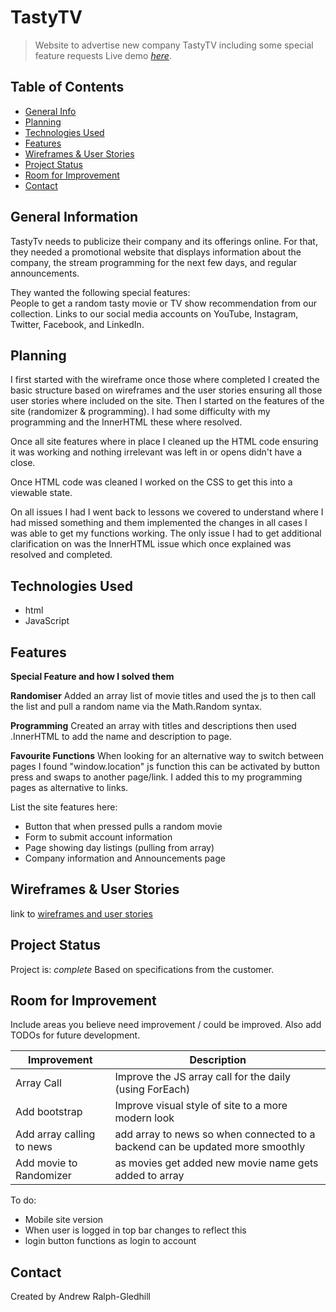 # TastyTV

> Website to advertise new company TastyTV including some special feature requests
> Live demo [_here_](https://lhm6b.csb.app/).

## Table of Contents

- [General Info](#general-information)
- [Planning](#planning)
- [Technologies Used](#technologies-used)
- [Features](#features)
- [Wireframes & User Stories](#wireframe&user-stories)
- [Project Status](#project-status)
- [Room for Improvement](#room-for-improvement)
- [Contact](#contact)

## General Information

TastyTv needs to publicize their company and its offerings online. For that, they needed a promotional website that displays information about the company, the stream programming for the next few days, and regular announcements.

They wanted the following special features:  
People to get a random tasty movie or TV show recommendation from our collection.
Links to our social media accounts on YouTube, Instagram, Twitter, Facebook, and LinkedIn.

## Planning

I first started with the wireframe once those where completed I created the basic structure based on wireframes and the
user stories ensuring all those user stories where included on the site.
Then I started on the features of the site (randomizer & programming). I had some difficulty with my programming and
the InnerHTML these where resolved.

Once all site features where in place I cleaned up the HTML code ensuring it was working and nothing irrelevant was left in
or opens didn't have a close.

Once HTML code was cleaned I worked on the CSS to get this into a viewable state.

On all issues I had I went back to lessons we covered to understand where I had missed something and them implemented
the changes in all cases I was able to get my functions working. The only issue I had to get additional clarification on
was the InnerHTML issue which once explained was resolved and completed.

## Technologies Used

- html
- JavaScript

## Features

**Special Feature and how I solved them**

**Randomiser**
Added an array list of movie titles and used the js to then call the list and pull a random name via the Math.Random syntax.

**Programming**
Created an array with titles and descriptions then used .InnerHTML to add the name and description to page.

**Favourite Functions**
When looking for an alternative way to switch between pages I found "window.location" js function this can be activated by button press and swaps to another page/link. I added this to my programming pages as alternative to links.

List the site features here:

- Button that when pressed pulls a random movie
- Form to submit account information
- Page showing day listings (pulling from array)
- Company information and Announcements page

## Wireframes & User Stories

link to [wireframes and user stories](https://miro.com/app/board/o9J_lqbG68M=/?invite_link_id=340353651619)

## Project Status

Project is: _complete_
Based on specifications from the customer.

## Room for Improvement

Include areas you believe need improvement / could be improved. Also add TODOs for future development.

| Improvement               | Description                                                                   |
| ------------------------- | ----------------------------------------------------------------------------- |
| Array Call                | Improve the JS array call for the daily (using ForEach)                       |
| Add bootstrap             | Improve visual style of site to a more modern look                            |
| Add array calling to news | add array to news so when connected to a backend can be updated more smoothly |
| Add movie to Randomizer   | as movies get added new movie name gets added to array                        |

To do:

- Mobile site version
- When user is logged in top bar changes to reflect this
- login button functions as login to account

## Contact

Created by Andrew Ralph-Gledhill
